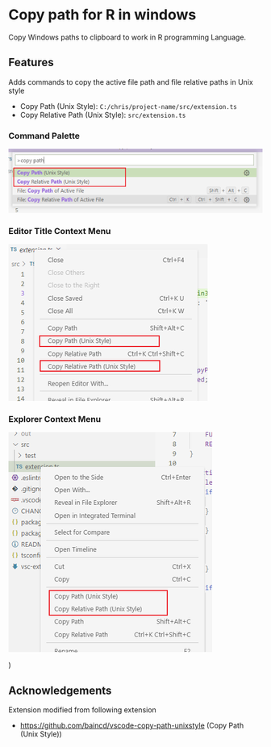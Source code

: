 # Copy path for R in windows

Copy Windows paths to clipboard to work in R programming Language.

## Features

Adds commands to copy the active file path and file relative paths in Unix style

- Copy Path (Unix Style): `C:/chris/project-name/src/extension.ts`
- Copy Relative Path (Unix Style): `src/extension.ts`

### Command Palette
![](images/command-palette-ex.png)

### Editor Title Context Menu
![](images/editor-title-context-menu-ex.png)

### Explorer Context Menu
![](images/explorer-context-menu-ex.png)

)


## Acknowledgements
Extension modified from following extension
 - https://github.com/baincd/vscode-copy-path-unixstyle (Copy Path (Unix Style))
